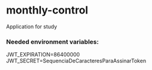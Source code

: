 # monthly-control
Application for study

### Needed environment variables:

JWT_EXPIRATION=86400000
JWT_SECRET=SequenciaDeCaracteresParaAssinarToken

